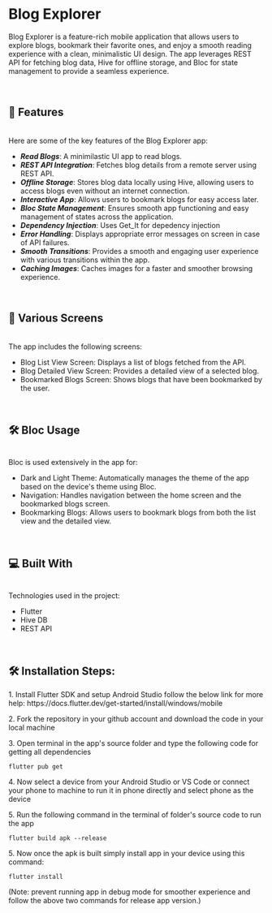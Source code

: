 # Blog Explorer
<p id="description">Blog Explorer is a feature-rich mobile application that allows users to explore blogs, bookmark their favorite ones, and enjoy a smooth reading experience with a clean, minimalistic UI design. The app leverages REST API for fetching blog data, Hive for offline storage, and Bloc for state management to provide a seamless experience.</p>
</br>
<h2>🧐 Features</h2>
</br>
Here are some of the key features of the Blog Explorer app:

*  <b><i>Read Blogs</i></b>: A minimilastic UI app to read blogs.
*  <b><i>REST API Integration</i></b>: Fetches blog details from a remote server using REST API.
*  <b><i>Offline Storage</i></b>: Stores blog data locally using Hive, allowing users to access blogs even without an internet connection.
*  <b><i>Interactive App</i></b>: Allows users to bookmark blogs for easy access later.
*  <b><i>Bloc State Management</i></b>: Ensures smooth app functioning and easy management of states across the application.
*  <b><i>Dependency Injection</i></b>: Uses Get_It for depedency injection
*  <b><i>Error Handling</i></b>: Displays appropriate error messages on screen in case of API failures.
*  <b><i>Smooth Transitions</i></b>: Provides a smooth and engaging user experience with various transitions within the app.
*  <b><i>Caching Images</i></b>: Caches images for a faster and smoother browsing experience.
</br>
<h2>📱 Various Screens</h2>
</br>
The app includes the following screens:

* Blog List View Screen: Displays a list of blogs fetched from the API.
* Blog Detailed View Screen: Provides a detailed view of a selected blog.
* Bookmarked Blogs Screen: Shows blogs that have been bookmarked by the user.
</br>
<h2>🛠️ Bloc Usage</h2>
</br>
Bloc is used extensively in the app for:

* Dark and Light Theme: Automatically manages the theme of the app based on the device's theme using Bloc.
* Navigation: Handles navigation between the home screen and the bookmarked blogs screen.
* Bookmarking Blogs: Allows users to bookmark blogs from both the list view and the detailed view.
</br>
<h2>💻 Built With</h2>
</br>
Technologies used in the project:

* Flutter
* Hive DB
* REST API
</br>
<h2>🛠️ Installation Steps:</h2>
<p>1. Install Flutter SDK and setup Android Studio follow the below link for more help: https://docs.flutter.dev/get-started/install/windows/mobile</p>

<p>2. Fork the repository in your github account and download the code in your local machine</p>

<p>3. Open terminal in the app's source folder and type the following code for getting all dependencies</p>

```
flutter pub get
```

<p>4. Now select a device from your Android Studio or VS Code or connect your phone to machine to run it in phone directly and select phone as the device</p>

<p>5. Run the following command in the terminal of folder's source code to run the app</p>

```
flutter build apk --release
```

<p>5. Now once the apk is built simply install app in your device using this command: </p>

```
flutter install
```
(Note: prevent running app in debug mode for smoother experience and follow the above two commands for release app version.)
</br>
